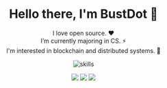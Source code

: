 <div align="center">
  <h1>Hello there, I'm BustDot 👋</h1>
  <div>I love open source. ❤️</div>
  <div>I’m currently majoring in CS. ⚡</div>
  <div>I'm interested in blockchain and distributed systems. 👀</div>

![skills](https://skillicons.dev/icons?i=py,go,java,react,docker,cpp,html,css,git,linux)

![](http://github-profile-summary-cards.vercel.app/api/cards/profile-details?username=BustDot&theme=ayu_mirage)
![](http://github-profile-summary-cards.vercel.app/api/cards/stats?username=BustDot&theme=ayu_mirage)
![](http://github-profile-summary-cards.vercel.app/api/cards/most-commit-language?username=BustDot&theme=ayu_mirage&exclude=HTML)
 
</div>
